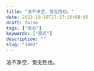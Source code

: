 ```yaml
---
title: "法不净空，觉无性也。"
date: 2022-10-18T17:17:26+08:00
draft: false
tags: ["观点"]
keywords: ["观点"]
description: ""
slug: "1803"
---
```


法不净空，觉无性也。